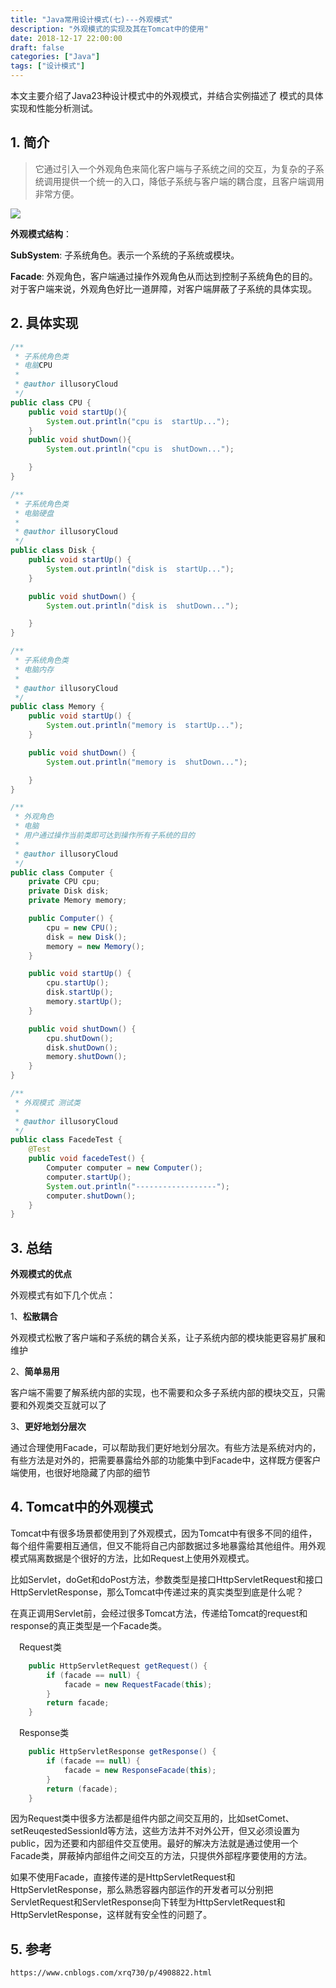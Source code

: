 ```yaml
---
title: "Java常用设计模式(七)---外观模式"
description: "外观模式的实现及其在Tomcat中的使用"
date: 2018-12-17 22:00:00
draft: false
categories: ["Java"]
tags: ["设计模式"]
---
```


本文主要介绍了Java23种设计模式中的外观模式，并结合实例描述了 模式的具体实现和性能分析测试。

<!--more-->



## 1. 简介

> 它通过引入一个外观角色来简化客户端与子系统之间的交互，为复杂的子系统调用提供一个统一的入口，降低子系统与客户端的耦合度，且客户端调用非常方便。

![](https://github.com/lixd/blog/raw/master/images/java/design-patterns/facade.jpg)

**外观模式结构**：

**SubSystem**: 子系统角色。表示一个系统的子系统或模块。

**Facade**: 外观角色，客户端通过操作外观角色从而达到控制子系统角色的目的。对于客户端来说，外观角色好比一道屏障，对客户端屏蔽了子系统的具体实现。

## 2. 具体实现

```java
/**
 * 子系统角色类
 * 电脑CPU
 *
 * @author illusoryCloud
 */
public class CPU {
    public void startUp(){
        System.out.println("cpu is  startUp...");
    }
    public void shutDown(){
        System.out.println("cpu is  shutDown...");

    }
}

/**
 * 子系统角色类
 * 电脑硬盘
 *
 * @author illusoryCloud
 */
public class Disk {
    public void startUp() {
        System.out.println("disk is  startUp...");
    }

    public void shutDown() {
        System.out.println("disk is  shutDown...");

    }
}

/**
 * 子系统角色类
 * 电脑内存
 *
 * @author illusoryCloud
 */
public class Memory {
    public void startUp() {
        System.out.println("memory is  startUp...");
    }

    public void shutDown() {
        System.out.println("memory is  shutDown...");

    }
}

/**
 * 外观角色
 * 电脑
 * 用户通过操作当前类即可达到操作所有子系统的目的
 *
 * @author illusoryCloud
 */
public class Computer {
    private CPU cpu;
    private Disk disk;
    private Memory memory;

    public Computer() {
        cpu = new CPU();
        disk = new Disk();
        memory = new Memory();
    }

    public void startUp() {
        cpu.startUp();
        disk.startUp();
        memory.startUp();
    }

    public void shutDown() {
        cpu.shutDown();
        disk.shutDown();
        memory.shutDown();
    }
}

/**
 * 外观模式 测试类
 *
 * @author illusoryCloud
 */
public class FacedeTest {
    @Test
    public void facedeTest() {
        Computer computer = new Computer();
        computer.startUp();
        System.out.println("------------------");
        computer.shutDown();
    }
}
```

## 3. 总结

**外观模式的优点**

外观模式有如下几个优点：

1、**松散耦合**

外观模式松散了客户端和子系统的耦合关系，让子系统内部的模块能更容易扩展和维护

2、**简单易用**

客户端不需要了解系统内部的实现，也不需要和众多子系统内部的模块交互，只需要和外观类交互就可以了

3、**更好地划分层次**

通过合理使用Facade，可以帮助我们更好地划分层次。有些方法是系统对内的，有些方法是对外的，把需要暴露给外部的功能集中到Facade中，这样既方便客户端使用，也很好地隐藏了内部的细节

## 4. Tomcat中的外观模式

Tomcat中有很多场景都使用到了外观模式，因为Tomcat中有很多不同的组件，每个组件需要相互通信，但又不能将自己内部数据过多地暴露给其他组件。用外观模式隔离数据是个很好的方法，比如Request上使用外观模式。

比如Servlet，doGet和doPost方法，参数类型是接口HttpServletRequest和接口HttpServletResponse，那么Tomcat中传递过来的真实类型到底是什么呢？

在真正调用Servlet前，会经过很多Tomcat方法，传递给Tomcat的request和response的真正类型是一个Facade类。

　Request类

```java
    public HttpServletRequest getRequest() {
        if (facade == null) {
            facade = new RequestFacade(this);
        }
        return facade;
    }

```

　Response类

```java
    public HttpServletResponse getResponse() {
        if (facade == null) {
            facade = new ResponseFacade(this);
        }
        return (facade);
    }
```



因为Request类中很多方法都是组件内部之间交互用的，比如setComet、setReuqestedSessionId等方法，这些方法并不对外公开，但又必须设置为public，因为还要和内部组件交互使用。最好的解决方法就是通过使用一个Facade类，屏蔽掉内部组件之间交互的方法，只提供外部程序要使用的方法。

如果不使用Facade，直接传递的是HttpServletRequest和HttpServletResponse，那么熟悉容器内部运作的开发者可以分别把ServletRequest和ServletResponse向下转型为HttpServletRequest和HttpServletResponse，这样就有安全性的问题了。

## 5. 参考

`https://www.cnblogs.com/xrq730/p/4908822.html`